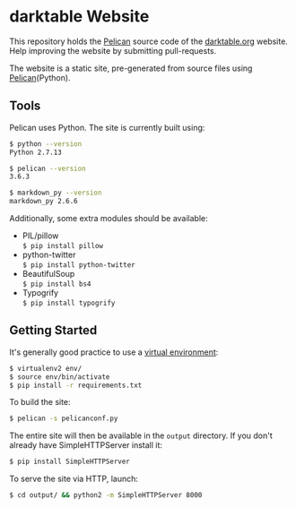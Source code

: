 
# darktable Website

This repository holds the [Pelican][] source code of the [darktable.org][] website. Help improving the website by submitting pull-requests.

[darktable.org]: http://darktable.org
[Pelican]: https://blog.getpelican.com/

The website is a static site, pre-generated from source files using [Pelican][](Python).


## Tools

Pelican uses Python.
The site is currently built using:

```bash
$ python --version
Python 2.7.13

$ pelican --version
3.6.3

$ markdown_py --version
markdown_py 2.6.6
```

Additionally, some extra modules should be available:

* PIL/pillow  
 `$ pip install pillow`
* python-twitter  
 `$ pip install python-twitter`
* BeautifulSoup  
 `$ pip install bs4`
* Typogrify  
 `$ pip install typogrify`


## Getting Started

It's generally good practice to use a [virtual environment](https://docs.python-guide.org/dev/virtualenvs/):

```bash
$ virtualenv2 env/
$ source env/bin/activate
$ pip install -r requirements.txt
```

To build the site:
```bash
$ pelican -s pelicanconf.py
```

The entire site will then be available in the `output` directory. 
If you don't already have SimpleHTTPServer install it:

```bash
$ pip install SimpleHTTPServer
```

To serve the site via HTTP, launch:

```bash
$ cd output/ && python2 -m SimpleHTTPServer 8000
```
